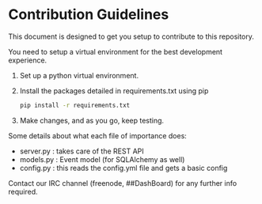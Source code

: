 # Contribution Guidelines

This document is designed to get you setup to contribute to this repository. 

You need to setup a virtual environment for the best development experience.

1. Set up a python virtual environment.
2. Install the packages detailed in requirements.txt using pip

	```sh
	pip install -r requirements.txt
	```
3. Make changes, and as you go, keep testing.

Some details about what each file of importance does:

* server.py : takes care of the REST API
* models.py : Event model (for SQLAlchemy as well) 
* config.py : this reads the config.yml file and gets a basic config

Contact our IRC channel (freenode, ##DashBoard) for any further info required.
